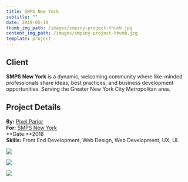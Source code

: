 ```yaml
---
title: SMPS New York
subtitle: ""
date: 2019-05-10
thumb_img_path: /images/smpsny-project-thumb.jpg
content_img_path: /images/smpsny-project-thumb.jpg
template: project
---
```

## Client

**SMPS New York** is a dynamic, welcoming community where like-minded professionals share ideas, best practices, and business development opportunities. Serving the Greater New York City Metropolitan area.

## Project Details

**By:** [Pixel Parlor](http://www.pixelparlor.com/)\
**For:** [SMPS New York](https://www.smpsny.org/)\
**Date:**2018\
**Skills:** Front End Development, Web Design, Web Development, UX, UI.

![](/images/smpsny-dsk.png)

![](/images/smpsny-tblt.png)

![](/images/smpsny-phn.png)